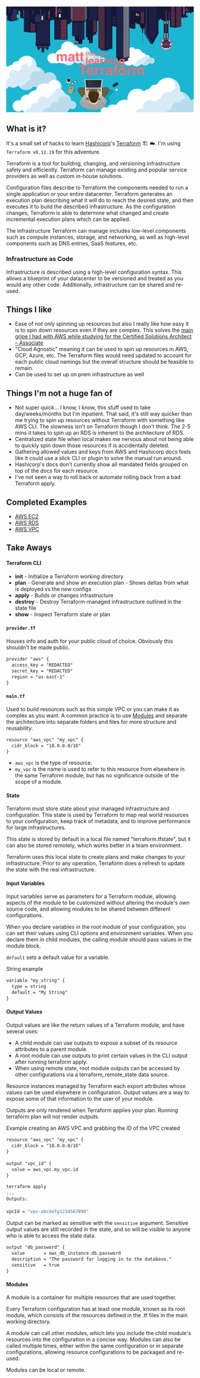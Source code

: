 ![logo](./media/readme-logo.jpg)

## What is it?
It's a small set of hacks to learn [Hashicorp](https://www.hashicorp.com/)'s [Terraform](https://www.terraform.io/) :building_construction: :cloud:. I'm using `Terraform v0.12.19` for this adventure.

Terraform is a tool for building, changing, and versioning infrastructure safely and efficiently. Terraform can manage existing and popular service providers as well as custom in-house solutions.

Configuration files describe to Terraform the components needed to run a single application or your entire datacenter. Terraform generates an execution plan describing what it will do to reach the desired state, and then executes it to build the described infrastructure. As the configuration changes, Terraform is able to determine what changed and create incremental execution plans which can be applied.

The infrastructure Terraform can manage includes low-level components such as compute instances, storage, and networking, as well as high-level components such as DNS entries, SaaS features, etc.

### Infrastructure as Code
Infrastructure is described using a high-level configuration syntax. This allows a blueprint of your datacenter to be versioned and treated as you would any other code. Additionally, infrastructure can be shared and re-used.

## Things I like
- Ease of not only spinning up resources but also I really like how easy it is to spin down resources even if they are complex. This solves the [main gripe I had with AWS while studying for the Certified Solutions Architect – Associate](https://github.com/cujarrett/learning-aws/blob/master/aws-certified-solutions-architect%E2%80%93associate/index.md#things-i-dont-like)
- "Cloud Agnostic" meaning it can be used to spin up resources in AWS, GCP, Azure, etc. The Terraform files would need updated to account for each public cloud namings but the overall structure should be feasible to remain.
- Can be used to set up on prem infrastructure as well

## Things I'm not a huge fan of
- Not super quick... I know, I know, this stuff used to take day/weeks/months but I'm inpatient. That said, it's still way quicker than me trying to spin up resources without Terraform with something like AWS CLI. The slowness isn't on Terraform though I don't think. The 2-5 mins it takes to spin up an RDS is inherent to the architecture of RDS.
- Centralized state file when local makes me nervous about not being able to quickly spin down those resources if is accidentally deleted.
- Gathering allowed values and keys from AWS and Hashicorp docs feels like it could use a slick CLI or plugin to solve the manual run around.
- Hashicorp's docs don't currently show all mandated fields grouped on top of the docs for each resource.
- I've not seen a way to roll back or automate rolling back from a bad Terraform apply.

## Completed Examples
- [AWS EC2](./ec2/)
- [AWS RDS](./rds/)
- [AWS VPC](./vpc/)

## Take Aways
#### Terraform CLI
- **init** - Initialize a Terraform working directory
- **plan** - Generate and show an execution plan - Shows deltas from what is deployed vs the new configs
- **apply** - Builds or changes infrastructure
- **destroy** - Destroy Terraform-managed infrastructure outlined in the state file
- **show** - Inspect Terraform state or plan

#### `provider.tf`
Houses info and auth for your public cloud of choice. Obviously this shouldn't be made public.
```
provider "aws" {
  access_key = "REDACTED"
  secret_key = "REDACTED"
  region = "us-east-1"
}
```

#### `main.tf`
Used to build resources such as this simple VPC or you can make it as complex as you want. A common practice is to use [Modules](#Modules) and separate the architecture into separate folders and files for more structure and reusability.
```
resource "aws_vpc" "my_vpc" {
  cidr_block = "10.0.0.0/16"
}
```

- `aws_vpc` is the type of resource.
- `my_vpc` is the name is used to refer to this resource from elsewhere in the same Terraform module, but has no significance outside of the scope of a module.

#### State
Terraform must store state about your managed infrastructure and configuration. This state is used by Terraform to map real world resources to your configuration, keep track of metadata, and to improve performance for large infrastructures.

This state is stored by default in a local file named "terraform.tfstate", but it can also be stored remotely, which works better in a team environment.

Terraform uses this local state to create plans and make changes to your infrastructure. Prior to any operation, Terraform does a refresh to update the state with the real infrastructure.

#### Input Variables
Input variables serve as parameters for a Terraform module, allowing aspects of the module to be customized without altering the module's own source code, and allowing modules to be shared between different configurations.

When you declare variables in the root module of your configuration, you can set their values using CLI options and environment variables. When you declare them in child modules, the calling module should pass values in the module block.

`default` sets a default value for a variable.

String example
```
variable "my_string" {
  type = string
  default = "My String"
}
```

#### Output Values
Output values are like the return values of a Terraform module, and have several uses:

- A child module can use outputs to expose a subset of its resource attributes to a parent module.
- A root module can use outputs to print certain values in the CLI output after running terraform apply.
- When using remote state, root module outputs can be accessed by other configurations via a terraform_remote_state data source.

Resource instances managed by Terraform each export attributes whose values can be used elsewhere in configuration. Output values are a way to expose some of that information to the user of your module.

Outputs are only rendered when Terraform applies your plan. Running terraform plan will not render outputs.

Example creating an AWS VPC and grabbing the ID of the VPC created
```
resource "aws_vpc" "my_vpc" {
  cidr_block = "10.0.0.0/16"
}

output "vpc_id" {
  value = aws_vpc.my_vpc.id
}
```

```sh
terraform apply
...
Outputs:

vpcId = "vpc-abcdefg1234567890"
```

Output can be marked as sensitive with the `sensitive` argument. Sensitive output values are still recorded in the state, and so will be visible to anyone who is able to access the state data.
```
output "db_password" {
  value       = aws_db_instance.db.password
  description = "The password for logging in to the database."
  sensitive   = true
}
```

#### Modules
A module is a container for multiple resources that are used together.

Every Terraform configuration has at least one module, known as its root module, which consists of the resources defined in the .tf files in the main working directory.

A module can call other modules, which lets you include the child module's resources into the configuration in a concise way. Modules can also be called multiple times, either within the same configuration or in separate configurations, allowing resource configurations to be packaged and re-used.

Modules can be local or remote.
